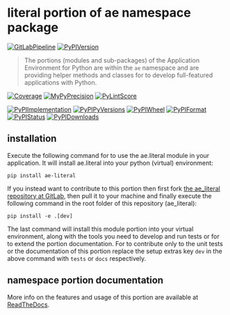 <!--
  THIS FILE IS EXCLUSIVELY MAINTAINED IN THE NAMESPACE ROOT PACKAGE. CHANGES HAVE TO BE DONE THERE.
  All changes will be deployed automatically to all the portions of this namespace package.
-->
# literal portion of ae namespace package

[![GitLabPipeline](https://img.shields.io/gitlab/pipeline/ae-group/ae_literal/master?logo=python)](
    https://gitlab.com/ae-group/ae_literal)
[![PyPIVersion](https://img.shields.io/pypi/v/ae_literal)](
    https://pypi.org/project/ae-literal/#history)

>The portions (modules and sub-packages) of the Application Environment for Python are within
the `ae` namespace and are providing helper methods and classes for to develop
full-featured applications with Python.

[![Coverage](https://ae-group.gitlab.io/ae_literal/coverage.svg)](
    https://ae-group.gitlab.io/ae_literal/coverage/ae_literal_py.html)
[![MyPyPrecision](https://ae-group.gitlab.io/ae_literal/mypy.svg)](
    https://ae-group.gitlab.io/ae_literal/lineprecision.txt)
[![PyLintScore](https://ae-group.gitlab.io/ae_literal/pylint.svg)](
    https://ae-group.gitlab.io/ae_literal/pylint.log)

[![PyPIImplementation](https://img.shields.io/pypi/implementation/ae_literal)](
    https://pypi.org/project/ae-literal/)
[![PyPIPyVersions](https://img.shields.io/pypi/pyversions/ae_literal)](
    https://pypi.org/project/ae-literal/)
[![PyPIWheel](https://img.shields.io/pypi/wheel/ae_literal)](
    https://pypi.org/project/ae-literal/)
[![PyPIFormat](https://img.shields.io/pypi/format/ae_literal)](
    https://pypi.org/project/ae-literal/)
[![PyPIStatus](https://img.shields.io/pypi/status/ae_literal)](
    https://libraries.io/pypi/ae-literal)
[![PyPIDownloads](https://img.shields.io/pypi/dm/ae_literal)](
    https://pypi.org/project/ae-literal/#files)


## installation


Execute the following command for to use the ae.literal module in your
application. It will install ae.literal into your python (virtual) environment:
 
```shell script
pip install ae-literal
```

If you instead want to contribute to this portion then first fork
[the ae_literal repository at GitLab](https://gitlab.com/ae-group/ae_literal "ae.literal code repository"),
then pull it to your machine and finally execute the following command in the root folder
of this repository (ae_literal):

```shell script
pip install -e .[dev]
```

The last command will install this module portion into your virtual environment, along with
the tools you need to develop and run tests or for to extend the portion documentation.
For to contribute only to the unit tests or the documentation of this portion replace
the setup extras key `dev` in the above command with `tests` or `docs` respectively.


## namespace portion documentation

More info on the features and usage of this portion are available at
[ReadTheDocs](https://ae.readthedocs.io/en/latest/_autosummary/ae.literal.html#module-ae.literal
"ae_literal documentation").

<!-- Common files version 0.0.60 deployed version 0.1.27 (with 0.0.60)
     to https://gitlab.com/ae-group as ae_literal module as well as
     to https://ae-group.gitlab.io with CI check results as well as
     to https://pypi.org/project/ae-literal as namespace portion ae-literal.
-->
